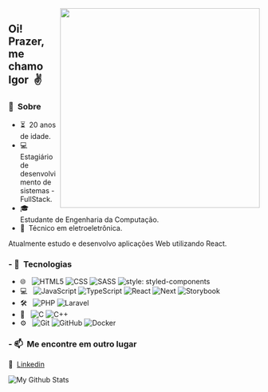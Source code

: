<img src="https://raw.githubusercontent.com/MicaelliMedeiros/micaellimedeiros/master/image/computer-illustration.png" min-width="400px" max-width="400px" width="400px" align="right">

## Oi! Prazer, me chamo Igor &nbsp;✌

### 🧔&nbsp; Sobre

- ⏳&nbsp; 20 anos de idade.
- 💻&nbsp; Estagiário de desenvolvimento de sistemas - FullStack.
- 🎓&nbsp; Estudante de Engenharia da Computação.
- 🔌&nbsp; Técnico em eletroeletrônica.

Atualmente estudo e desenvolvo aplicações Web utilizando React.

### - 🧠&nbsp; Tecnologias

- 🌐 &nbsp;
  ![HTML5](https://img.shields.io/badge/-HTML5-333333?style=flat&logo=HTML5)
  ![CSS](https://img.shields.io/badge/-CSS-333333?style=flat&logo=CSS3&logoColor=1572B6)
  ![SASS](https://img.shields.io/badge/-SASS-333333?style=flat&logo=SASS&logoColor=hotpink)
  ![style: styled-components](https://img.shields.io/badge/%F0%9F%92%85%20styled--components-333333?style=flat&logo=styled--components)
- 💻 &nbsp;
  ![JavaScript](https://img.shields.io/badge/-JavaScript-333333?style=flat&logo=javascript)
  ![TypeScript](https://img.shields.io/badge/-TypeScript-333333?&style=flat&logo=typescript)
  ![React](https://img.shields.io/badge/-React-333333?style=flat&logo=React)
  ![Next](https://img.shields.io/badge/-Nextjs-333333?style=flat&logo=next.js)
  ![Storybook](https://img.shields.io/badge/-Storybook-333333?&style=flat&logo=Storybook)
- 🛠 &nbsp;
  ![PHP](https://img.shields.io/badge/-php-333333?style=flat&logo=php)
  ![Laravel](https://img.shields.io/badge/-laravel-333333?style=flat&logo=laravel)
- 🤖 &nbsp;
  ![C](https://img.shields.io/badge/c-333333?&style=flat&logo=c)
  ![C++](https://img.shields.io/badge/C++-333333?style=flat&logo=c%2B%2B)
- ⚙️ &nbsp;
  ![Git](https://img.shields.io/badge/-Git-333333?style=flat&logo=git)
  ![GitHub](https://img.shields.io/badge/-GitHub-333333?style=flat&logo=github)
  ![Docker](https://img.shields.io/badge/-docker-333333?style=flat&logo=docker)

### - 📫&nbsp; Me encontre em outro lugar

💼&nbsp; [Linkedin](https://www.linkedin.com/in/igor-targino/)

<img align="center" src="https://github-readme-stats.vercel.app/api/top-langs/?username=IgorTargino&layout=compact&theme=radical" alt="My Github Stats">
